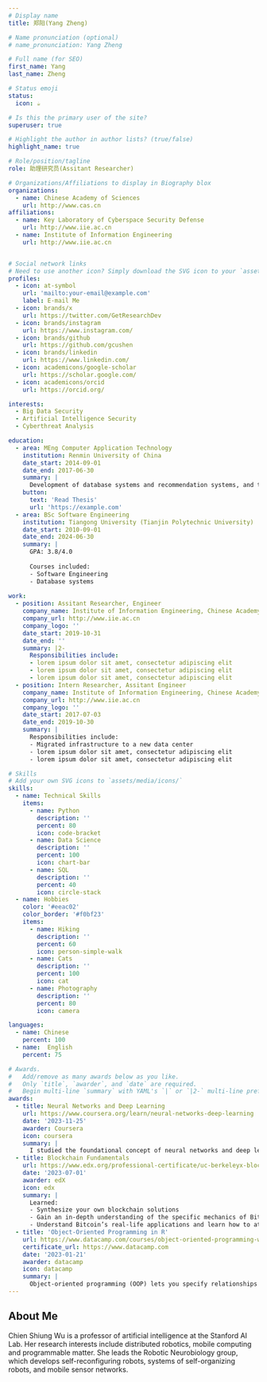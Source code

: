 ```yaml
---
# Display name
title: 郑阳(Yang Zheng)

# Name pronunciation (optional)
# name_pronunciation: Yang Zheng

# Full name (for SEO)
first_name: Yang
last_name: Zheng

# Status emoji
status:
  icon: ☕️

# Is this the primary user of the site?
superuser: true

# Highlight the author in author lists? (true/false)
highlight_name: true

# Role/position/tagline
role: 助理研究员(Assitant Researcher)

# Organizations/Affiliations to display in Biography blox
organizations:
  - name: Chinese Academy of Sciences
    url: http://www.cas.cn
affiliations:
  - name: Key Laboratory of Cyberspace Security Defense
    url: http://www.iie.ac.cn
  - name: Institute of Information Engineering
    url: http://www.iie.ac.cn


# Social network links
# Need to use another icon? Simply download the SVG icon to your `assets/media/icons/` folder.
profiles:
  - icon: at-symbol
    url: 'mailto:your-email@example.com'
    label: E-mail Me
  - icon: brands/x
    url: https://twitter.com/GetResearchDev
  - icon: brands/instagram
    url: https://www.instagram.com/
  - icon: brands/github
    url: https://github.com/gcushen
  - icon: brands/linkedin
    url: https://www.linkedin.com/
  - icon: academicons/google-scholar
    url: https://scholar.google.com/
  - icon: academicons/orcid
    url: https://orcid.org/

interests:
  - Big Data Security
  - Artificial Intelligence Security
  - Cyberthreat Analysis

education:
  - area: MEng Computer Application Technology
    institution: Renmin University of China
    date_start: 2014-09-01
    date_end: 2017-06-30
    summary: |
      Development of database systems and recommendation systems, and thesis on key technologies for Point of Interest Recommendation on Social Media. Supervised by [Prof Hong Chen](http://info.ruc.edu.cn/jsky/szdw/ajxjgcx/jsjkxyjsx1/js2/418462431bfb4a8280359068cb470e88.htm) and [Prof Cuiping Li](http://info.ruc.edu.cn/jsky/szdw/ajxjgcx/jsjkxyjsx1/js2/aebd5e3b1cfa45f185229034e905ed57.htm). 
    button:
      text: 'Read Thesis'
      url: 'https://example.com'
  - area: BSc Software Engineering
    institution: Tiangong University (Tianjin Polytechnic University)
    date_start: 2010-09-01
    date_end: 2024-06-30
    summary: |
      GPA: 3.8/4.0
      
      Courses included:
      - Software Engineering
      - Database systems
      
work:
  - position: Assitant Researcher, Engineer
    company_name: Institute of Information Engineering, Chinese Academy of Sciences
    company_url: http://www.iie.ac.cn
    company_logo: ''
    date_start: 2019-10-31
    date_end: ''
    summary: |2-
      Responsibilities include:
      - lorem ipsum dolor sit amet, consectetur adipiscing elit
      - lorem ipsum dolor sit amet, consectetur adipiscing elit
      - lorem ipsum dolor sit amet, consectetur adipiscing elit
  - position: Intern Researcher, Assitant Engineer
    company_name: Institute of Information Engineering, Chinese Academy of Sciences
    company_url: http://www.iie.ac.cn
    company_logo: ''
    date_start: 2017-07-03
    date_end: 2019-10-30
    summary: |
      Responsibilities include:
      - Migrated infrastructure to a new data center
      - lorem ipsum dolor sit amet, consectetur adipiscing elit
      - lorem ipsum dolor sit amet, consectetur adipiscing elit

# Skills
# Add your own SVG icons to `assets/media/icons/`
skills:
  - name: Technical Skills
    items:
      - name: Python
        description: ''
        percent: 80
        icon: code-bracket
      - name: Data Science
        description: ''
        percent: 100
        icon: chart-bar
      - name: SQL
        description: ''
        percent: 40
        icon: circle-stack
  - name: Hobbies
    color: '#eeac02'
    color_border: '#f0bf23'
    items:
      - name: Hiking
        description: ''
        percent: 60
        icon: person-simple-walk
      - name: Cats
        description: ''
        percent: 100
        icon: cat
      - name: Photography
        description: ''
        percent: 80
        icon: camera

languages:
  - name: Chinese
    percent: 100
  - name:  English
    percent: 75

# Awards.
#   Add/remove as many awards below as you like.
#   Only `title`, `awarder`, and `date` are required.
#   Begin multi-line `summary` with YAML's `|` or `|2-` multi-line prefix and indent 2 spaces below.
awards:
  - title: Neural Networks and Deep Learning
    url: https://www.coursera.org/learn/neural-networks-deep-learning
    date: '2023-11-25'
    awarder: Coursera
    icon: coursera
    summary: |
      I studied the foundational concept of neural networks and deep learning. By the end, I was familiar with the significant technological trends driving the rise of deep learning; build, train, and apply fully connected deep neural networks; implement efficient (vectorized) neural networks; identify key parameters in a neural network’s architecture; and apply deep learning to your own applications.
  - title: Blockchain Fundamentals
    url: https://www.edx.org/professional-certificate/uc-berkeleyx-blockchain-fundamentals
    date: '2023-07-01'
    awarder: edX
    icon: edx
    summary: |
      Learned:
      - Synthesize your own blockchain solutions
      - Gain an in-depth understanding of the specific mechanics of Bitcoin
      - Understand Bitcoin’s real-life applications and learn how to attack and destroy Bitcoin, Ethereum, smart contracts and Dapps, and alternatives to Bitcoin’s Proof-of-Work consensus algorithm
  - title: 'Object-Oriented Programming in R'
    url: https://www.datacamp.com/courses/object-oriented-programming-with-s3-and-r6-in-r
    certificate_url: https://www.datacamp.com
    date: '2023-01-21'
    awarder: datacamp
    icon: datacamp
    summary: |
      Object-oriented programming (OOP) lets you specify relationships between functions and the objects that they can act on, helping you manage complexity in your code. This is an intermediate level course, providing an introduction to OOP, using the S3 and R6 systems. S3 is a great day-to-day R programming tool that simplifies some of the functions that you write. R6 is especially useful for industry-specific analyses, working with web APIs, and building GUIs.
---
```


## About Me

Chien Shiung Wu is a professor of artificial intelligence at the Stanford AI Lab. Her research interests include distributed robotics, mobile computing and programmable matter. She leads the Robotic Neurobiology group, which develops self-reconfiguring robots, systems of self-organizing robots, and mobile sensor networks.

